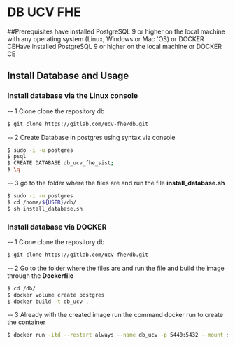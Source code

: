 # DB UCV FHE

##Prerequisites
have installed PostgreSQL 9 or higher on the local machine with any operating system (Linux, Windows or Mac 'OS) or DOCKER CEHave installed PostgreSQL 9 or higher on the local machine or DOCKER CE

## Install Database and Usage

### Install database via the Linux console
-- 1 Clone clone the repository db
```bash
$ git clone https://gitlab.com/ucv-fhe/db.git
```
-- 2 Create Database in postgres using syntax via console
```bash
$ sudo -i -u postgres
$ psql
$ CREATE DATABASE db_ucv_fhe_sist;
$ \q
```
-- 3  go to the folder where the files are and run the file **install_database.sh**
```bash
$ sudo -i -u postgres
$ cd /home/${USER}/db/
$ sh install_database.sh
```

### Install database via DOCKER
-- 1 Clone clone the repository db
```bash
$ git clone https://gitlab.com/ucv-fhe/db.git
```

-- 2  Go to the folder where the files are and run the file and build the image through the **Dockerfile**
```bash
$ cd /db/
$ docker volume create postgres
$ docker build -t db_ucv .
```
-- 3 Already with the created image run the command docker run to create the container
```bash
$ docker run -itd --restart always --name db_ucv -p 5440:5432 --mount source=postgres,target=/db --network ucv_fhe db_ucv
```
